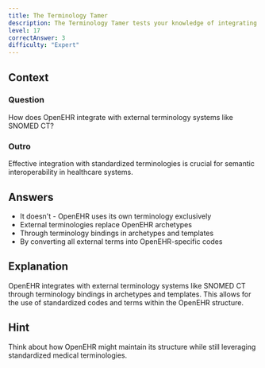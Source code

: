 ```yaml
---
title: The Terminology Tamer
description: The Terminology Tamer tests your knowledge of integrating external terminologies with OpenEHR!
level: 17
correctAnswer: 3
difficulty: "Expert"
---
```


## Context

### Question

How does OpenEHR integrate with external terminology systems like SNOMED CT?

### Outro

Effective integration with standardized terminologies is crucial for semantic interoperability in healthcare systems.

## Answers

- It doesn't - OpenEHR uses its own terminology exclusively
- External terminologies replace OpenEHR archetypes
- Through terminology bindings in archetypes and templates
- By converting all external terms into OpenEHR-specific codes

## Explanation

OpenEHR integrates with external terminology systems like SNOMED CT through terminology bindings in archetypes and templates. This allows for the use of standardized codes and terms within the OpenEHR structure.

## Hint

Think about how OpenEHR might maintain its structure while still leveraging standardized medical terminologies.

